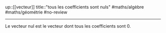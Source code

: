 up::[[vecteur]]
title::"tous les coefficients sont nuls"
#maths/algèbre #maths/géométrie #no-review 

----
Le vecteur nul est le vecteur dont tous les coefficients sont 0.